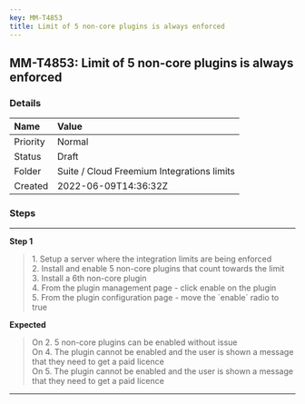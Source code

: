 ```yaml
---
key: MM-T4853
title: Limit of 5 non-core plugins is always enforced
---
```


## MM-T4853: Limit of 5 non-core plugins is always enforced

### Details

| Name     | Value                                      |
| :------- | :----------------------------------------- |
| Priority | Normal                                     |
| Status   | Draft                                      |
| Folder   | Suite / Cloud Freemium Integrations limits |
| Created  | 2022-06-09T14:36:32Z                       |

### Steps

<hr/>

**Step 1**

> <article>1. Setup a server where the integration limits are being enforced<br />2. Install and enable 5 non-core plugins that count towards the limit<br />3. Install a 6th non-core plugin <br />4. From the plugin management page - click enable on the plugin<br />5. From the plugin configuration page - move the `enable` radio to true</article>

**Expected**

> <article>On 2. 5 non-core plugins can be enabled without issue<br />On 4. The plugin cannot be enabled and the user is shown a message that they need to get a paid licence<br />On 5. The plugin cannot be enabled and the user is shown a message that they need to get a paid licence</article>

<hr/>
